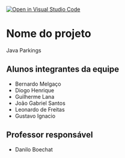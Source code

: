 [![Open in Visual Studio Code](https://classroom.github.com/assets/open-in-vscode-2e0aaae1b6195c2367325f4f02e2d04e9abb55f0b24a779b69b11b9e10269abc.svg)](https://classroom.github.com/online_ide?assignment_repo_id=16040527&assignment_repo_type=AssignmentRepo)

# Nome do projeto

Java Parkings

## Alunos integrantes da equipe

- Bernardo Melgaço
- Diogo Henrique
- Guilherme Lana
- João Gabriel Santos
- Leonardo de Freitas
- Gustavo Ignacio

## Professor responsável

- Danilo Boechat
